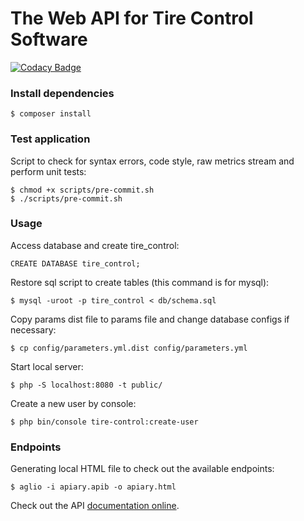 # The Web API for Tire Control Software

[![Codacy Badge](https://api.codacy.com/project/badge/Grade/ca0ce2fb86ba423bae951e183e321b25)](https://www.codacy.com/app/fecaps/tire-control-api?utm_source=github.com&amp;utm_medium=referral&amp;utm_content=fecaps/tire-control-api&amp;utm_campaign=Badge_Grade)

### Install dependencies

```
$ composer install
```

### Test application

Script to check for syntax errors, code style, raw metrics stream and perform unit tests:
```
$ chmod +x scripts/pre-commit.sh
$ ./scripts/pre-commit.sh
```

### Usage

Access database and create tire_control:
```
CREATE DATABASE tire_control; 
```

Restore sql script to create tables (this command is for mysql):
```
$ mysql -uroot -p tire_control < db/schema.sql 
```

Copy params dist file to params file and change database configs if necessary:
```
$ cp config/parameters.yml.dist config/parameters.yml 
```

Start local server:
```
$ php -S localhost:8080 -t public/
```

Create a new user by console:
```
$ php bin/console tire-control:create-user  
```

### Endpoints

Generating local HTML file to check out the available endpoints:
```
$ aglio -i apiary.apib -o apiary.html
```

Check out the API [documentation online](http://docs.tirecontrol.apiary.io/ "Tire Control API Doc").